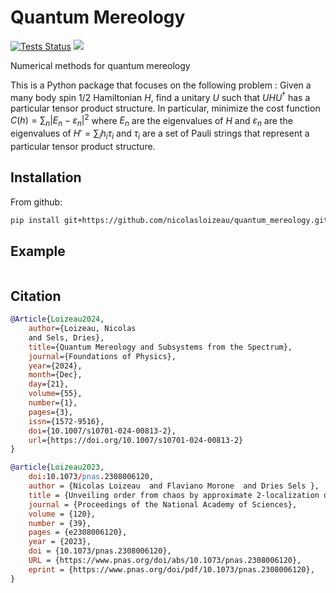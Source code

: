 # Quantum Mereology

<!-- [![PyPI Version](https://img.shields.io/pypi/v/quantum_mereology.svg)](https://pypi.python.org/pypi/quantum_mereology) -->
[![Tests Status](https://github.com/nicolasloizeau/quantum_mereology/actions/workflows/test.yml/badge.svg)](https://github.com/nicolasloizeau/quantum_mereology/actions/workflows/test.yml)
[![](https://img.shields.io/badge/docs-blue.svg)](https://nicolasloizeau.github.io/quantum_mereology/)

Numerical methods for quantum mereology

This is a Python package that focuses on the following problem :
Given a many body spin 1/2 Hamiltonian $H$, find a unitary $U$ such that $U H U^\dagger$ has a particular tensor product structure.
In particular, minimize the cost function
$C(h) = \sum_{n} |E_n-\varepsilon_n|^2$
where $E_n$ are the eigenvalues of $H$ and $\varepsilon_n$ are the eigenvalues of $H'=\sum_i h_i \tau_i$ and $\tau_i$ are a set of Pauli strings that represent a particular tensor product structure.

## Installation

From github:

```bash
pip install git+https://github.com/nicolasloizeau/quantum_mereology.git
```

## Example

```python

```

## Citation

```bibtex
@Article{Loizeau2024,
    author={Loizeau, Nicolas
    and Sels, Dries},
    title={Quantum Mereology and Subsystems from the Spectrum},
    journal={Foundations of Physics},
    year={2024},
    month={Dec},
    day={21},
    volume={55},
    number={1},
    pages={3},
    issn={1572-9516},
    doi={10.1007/s10701-024-00813-2},
    url={https://doi.org/10.1007/s10701-024-00813-2}
}

@article{Loizeau2023,
    doi:10.1073/pnas.2308006120,
    author = {Nicolas Loizeau  and Flaviano Morone  and Dries Sels },
    title = {Unveiling order from chaos by approximate 2-localization of random matrices},
    journal = {Proceedings of the National Academy of Sciences},
    volume = {120},
    number = {39},
    pages = {e2308006120},
    year = {2023},
    doi = {10.1073/pnas.2308006120},
    URL = {https://www.pnas.org/doi/abs/10.1073/pnas.2308006120},
    eprint = {https://www.pnas.org/doi/pdf/10.1073/pnas.2308006120},
}

```
